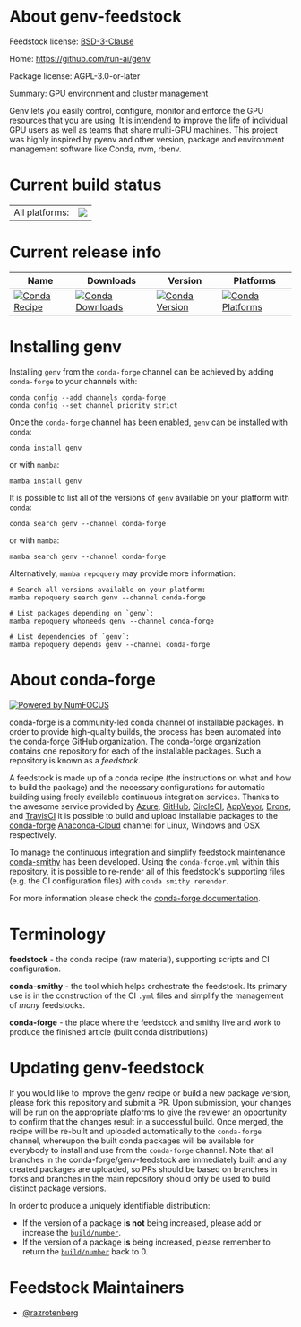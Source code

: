 About genv-feedstock
====================

Feedstock license: [BSD-3-Clause](https://github.com/conda-forge/genv-feedstock/blob/main/LICENSE.txt)

Home: https://github.com/run-ai/genv

Package license: AGPL-3.0-or-later

Summary: GPU environment and cluster management

Genv lets you easily control, configure, monitor and enforce the GPU resources that you are using.
It is intendend to improve the life of individual GPU users as well as teams that share multi-GPU machines.
This project was highly inspired by pyenv and other version, package and environment management software like Conda, nvm, rbenv.


Current build status
====================


<table><tr><td>All platforms:</td>
    <td>
      <a href="https://dev.azure.com/conda-forge/feedstock-builds/_build/latest?definitionId=18236&branchName=main">
        <img src="https://dev.azure.com/conda-forge/feedstock-builds/_apis/build/status/genv-feedstock?branchName=main">
      </a>
    </td>
  </tr>
</table>

Current release info
====================

| Name | Downloads | Version | Platforms |
| --- | --- | --- | --- |
| [![Conda Recipe](https://img.shields.io/badge/recipe-genv-green.svg)](https://anaconda.org/conda-forge/genv) | [![Conda Downloads](https://img.shields.io/conda/dn/conda-forge/genv.svg)](https://anaconda.org/conda-forge/genv) | [![Conda Version](https://img.shields.io/conda/vn/conda-forge/genv.svg)](https://anaconda.org/conda-forge/genv) | [![Conda Platforms](https://img.shields.io/conda/pn/conda-forge/genv.svg)](https://anaconda.org/conda-forge/genv) |

Installing genv
===============

Installing `genv` from the `conda-forge` channel can be achieved by adding `conda-forge` to your channels with:

```
conda config --add channels conda-forge
conda config --set channel_priority strict
```

Once the `conda-forge` channel has been enabled, `genv` can be installed with `conda`:

```
conda install genv
```

or with `mamba`:

```
mamba install genv
```

It is possible to list all of the versions of `genv` available on your platform with `conda`:

```
conda search genv --channel conda-forge
```

or with `mamba`:

```
mamba search genv --channel conda-forge
```

Alternatively, `mamba repoquery` may provide more information:

```
# Search all versions available on your platform:
mamba repoquery search genv --channel conda-forge

# List packages depending on `genv`:
mamba repoquery whoneeds genv --channel conda-forge

# List dependencies of `genv`:
mamba repoquery depends genv --channel conda-forge
```


About conda-forge
=================

[![Powered by
NumFOCUS](https://img.shields.io/badge/powered%20by-NumFOCUS-orange.svg?style=flat&colorA=E1523D&colorB=007D8A)](https://numfocus.org)

conda-forge is a community-led conda channel of installable packages.
In order to provide high-quality builds, the process has been automated into the
conda-forge GitHub organization. The conda-forge organization contains one repository
for each of the installable packages. Such a repository is known as a *feedstock*.

A feedstock is made up of a conda recipe (the instructions on what and how to build
the package) and the necessary configurations for automatic building using freely
available continuous integration services. Thanks to the awesome service provided by
[Azure](https://azure.microsoft.com/en-us/services/devops/), [GitHub](https://github.com/),
[CircleCI](https://circleci.com/), [AppVeyor](https://www.appveyor.com/),
[Drone](https://cloud.drone.io/welcome), and [TravisCI](https://travis-ci.com/)
it is possible to build and upload installable packages to the
[conda-forge](https://anaconda.org/conda-forge) [Anaconda-Cloud](https://anaconda.org/)
channel for Linux, Windows and OSX respectively.

To manage the continuous integration and simplify feedstock maintenance
[conda-smithy](https://github.com/conda-forge/conda-smithy) has been developed.
Using the ``conda-forge.yml`` within this repository, it is possible to re-render all of
this feedstock's supporting files (e.g. the CI configuration files) with ``conda smithy rerender``.

For more information please check the [conda-forge documentation](https://conda-forge.org/docs/).

Terminology
===========

**feedstock** - the conda recipe (raw material), supporting scripts and CI configuration.

**conda-smithy** - the tool which helps orchestrate the feedstock.
                   Its primary use is in the construction of the CI ``.yml`` files
                   and simplify the management of *many* feedstocks.

**conda-forge** - the place where the feedstock and smithy live and work to
                  produce the finished article (built conda distributions)


Updating genv-feedstock
=======================

If you would like to improve the genv recipe or build a new
package version, please fork this repository and submit a PR. Upon submission,
your changes will be run on the appropriate platforms to give the reviewer an
opportunity to confirm that the changes result in a successful build. Once
merged, the recipe will be re-built and uploaded automatically to the
`conda-forge` channel, whereupon the built conda packages will be available for
everybody to install and use from the `conda-forge` channel.
Note that all branches in the conda-forge/genv-feedstock are
immediately built and any created packages are uploaded, so PRs should be based
on branches in forks and branches in the main repository should only be used to
build distinct package versions.

In order to produce a uniquely identifiable distribution:
 * If the version of a package **is not** being increased, please add or increase
   the [``build/number``](https://docs.conda.io/projects/conda-build/en/latest/resources/define-metadata.html#build-number-and-string).
 * If the version of a package **is** being increased, please remember to return
   the [``build/number``](https://docs.conda.io/projects/conda-build/en/latest/resources/define-metadata.html#build-number-and-string)
   back to 0.

Feedstock Maintainers
=====================

* [@razrotenberg](https://github.com/razrotenberg/)


<!-- dummy commit to enable rerendering -->

